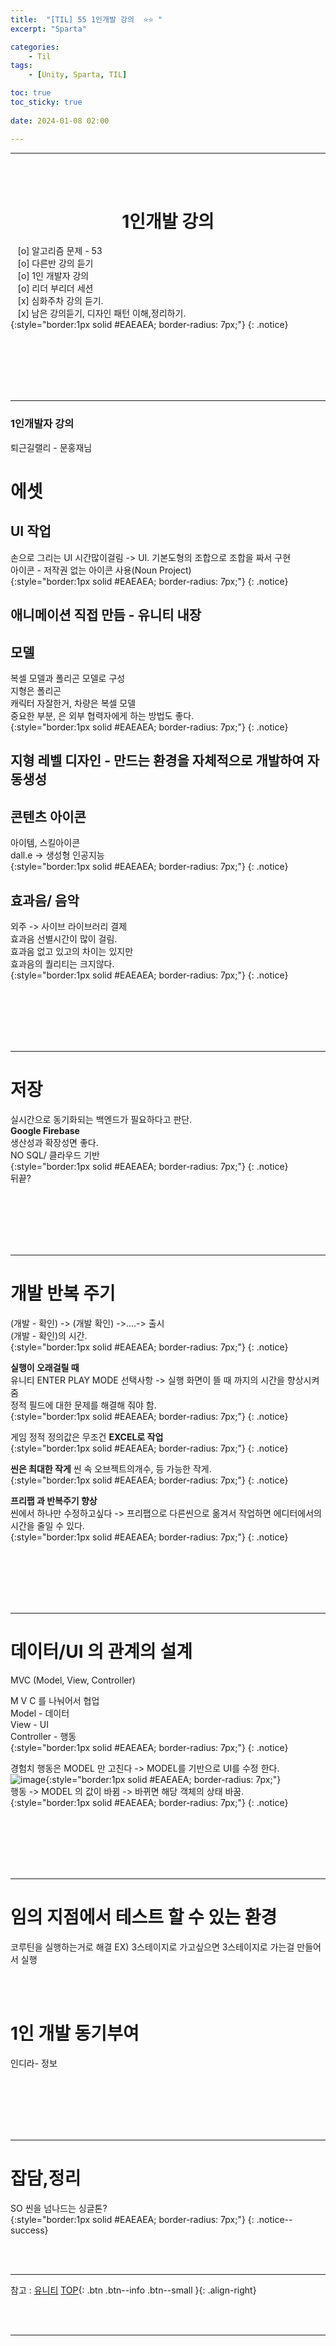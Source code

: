 ```yaml
---
title:  "[TIL] 55 1인개발 강의  ⭐⭐ "
excerpt: "Sparta"

categories:
    - Til
tags:
    - [Unity, Sparta, TIL]

toc: true
toc_sticky: true
 
date: 2024-01-08 02:00

---
```

- - -




<BR><BR>

<center><H1>  1인개발 강의  </H1></center>

&nbsp;&nbsp; [o] 알고리즘 문제  - 53  
&nbsp;&nbsp; [o] 다른반 강의 듣기   
&nbsp;&nbsp; [o] 1인 개발자 강의  
&nbsp;&nbsp; [o] 리더 부리더 세션  
&nbsp;&nbsp; [x] 심화주차 강의 듣기.  
&nbsp;&nbsp; [x] 남은 강의듣기, 디자인 패턴 이해,정리하기.   
{:style="border:1px solid #EAEAEA; border-radius: 7px;"}
{: .notice}  

<br><br><br><br><br>
- - - 


<H3> 1인개발자 강의 </H3>
퇴근길랠리 - 문홍재님

# 에셋
## UI 작업  
손으로 그리는 UI 시간많이걸림 -> UI. 기본도형의 조합으로 조합을 짜서 구현  
아이콘 - 저작권 없는 아이콘 사용(Noun Project)  
{:style="border:1px solid #EAEAEA; border-radius: 7px;"}
{: .notice}  

## 애니메이션 직접 만듬 - 유니티 내장 

## 모델 
복셀 모델과 폴리곤 모델로 구성  
지형은 폴리곤  
캐릭터 자잘한거, 차량은 복셀 모델  
중요한 부분, 은 외부 협력자에게 하는 방법도 좋다.  
{:style="border:1px solid #EAEAEA; border-radius: 7px;"}
{: .notice}  

## 지형 레벨 디자인 - 만드는 환경을 자체적으로 개발하여 자동생성

## 콘텐츠 아이콘
아이템, 스킬아이콘  
dall.e -> 생성형 인공지능  
{:style="border:1px solid #EAEAEA; border-radius: 7px;"}
{: .notice}  

## 효과음/ 음악
외주 -> 사이브 라이브러리 결제  
효과음 선별시간이 많이 걸림.  
효과음 없고 있고의 차이는 있지만  
효과음의 퀄리티는 크지않다.  
{:style="border:1px solid #EAEAEA; border-radius: 7px;"}
{: .notice}  

<br><br><br><br><br>
- - - 

# 저장
실시간으로 동기화되는 백엔드가 필요하다고 판단.  
**Google Firebase**   
생산성과 확장성면 좋다.  
NO SQL/ 클라우드 기반  
{:style="border:1px solid #EAEAEA; border-radius: 7px;"}
{: .notice}  
뒤끝?  

<br><br><br><br><br>
- - - 

# 개발 반복 주기

(개발 - 확인) -> (개발 확인) ->....-> 출시  
(개발 - 확인)의 시간.  
{:style="border:1px solid #EAEAEA; border-radius: 7px;"}
{: .notice}  

**실행이 오래걸릴 때**  
유니티 ENTER PLAY MODE 선택사항 -> 실행 화면이 뜰 때 까지의 시간을 향상시켜줌  
정적 필드에 대한 문제를 해결해 줘야 함.  
{:style="border:1px solid #EAEAEA; border-radius: 7px;"}
{: .notice}  

게임 정적 정의값은 무조건 **EXCEL로 작업**  
{:style="border:1px solid #EAEAEA; border-radius: 7px;"}
{: .notice}  

**씬은 최대한 작게** 
씬 속 오브젝트의개수, 등 가능한 작게.  
{:style="border:1px solid #EAEAEA; border-radius: 7px;"}
{: .notice}  

**프리팹 과 반복주기 향상**  
씬에서 하나만 수정하고싶다 -> 프리팹으로 다른씬으로 옮겨서 작업하면 에디터에서의 시간을 줄일 수 있다.  
{:style="border:1px solid #EAEAEA; border-radius: 7px;"}
{: .notice}  

<br><br><br><br><br>
- - - 

# 데이터/UI 의 관계의 설계
MVC (Model, View, Controller)  

M V C 를 나눠어서 협업  
Model - 데이터  
View - UI  
Controller - 행동  
{:style="border:1px solid #EAEAEA; border-radius: 7px;"}
{: .notice}  

경험치 행동은 MODEL 만 고친다 -> MODEL를 기반으로 UI를 수정 한다.  
![image](https://github.com/levell1/levell1.github.io/assets/96651722/9c139900-6c53-41f9-bba7-6d1243273084){:style="border:1px solid #EAEAEA; border-radius: 7px;"}  
행동 -> MODEL 의 값이 바뀜 -> 바뀌면 해당 객체의 상태 바꿈.  
{:style="border:1px solid #EAEAEA; border-radius: 7px;"}
{: .notice}  


<br><br><br><br><br>
- - - 

# 임의 지점에서 테스트 할 수 있는 환경  
코루틴을 실행하는거로 해결 EX) 3스테이지로 가고싶으면 3스테이지로 가는걸 만들어서 실행  

<br><br>

# 1인 개발 동기부여 
인디라- 정보  

<br><br><br><br><br>
- - - 

# 잡담,정리
SO 씬을 넘나드는 싱글톤?  
{:style="border:1px solid #EAEAEA; border-radius: 7px;"}
{: .notice--success}  

<br><br>
- - -

참고 : [유니티](https://docs.unity3d.com/kr/)
[TOP](#){: .btn .btn--info .btn--small }{: .align-right}


<br><br>
- - -
